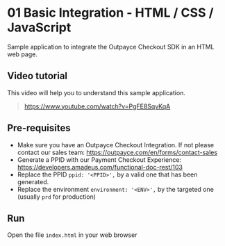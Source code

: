 # 01 Basic Integration - HTML / CSS / JavaScript

Sample application to integrate the Outpayce Checkout SDK in an HTML web page.

## Video tutorial

This video will help you to understand this sample application.

> https://www.youtube.com/watch?v=PgFE8SqvKqA

## Pre-requisites

- Make sure you have an Outpayce Checkout Integration. If not please contact our sales team: 
https://outpayce.com/en/forms/contact-sales
- Generate a PPID with our Payment Checkout Experience: https://developers.amadeus.com/functional-doc-rest/103
- Replace the PPID `ppid: '<PPID>',` by a valid one that has been generated.
- Replace the environment `environment: '<ENV>',` by the targeted one (usually `prd` for production)


## Run

Open the file `index.html` in your web browser